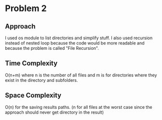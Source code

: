 # Problem 2

## Approach

I used os module to list directories and simplify stuff. I also used recursion instead of nested loop because the code would be more readable and because the problem is called "File Recursion".

## Time Complexity

O(n+m) where n is the number of all files and m is for directories where they exist in the directory and subfolders.

## Space Complexity

O(n) for the saving results paths. (n for all files at the worst case since the approach should never get directory in the result)
